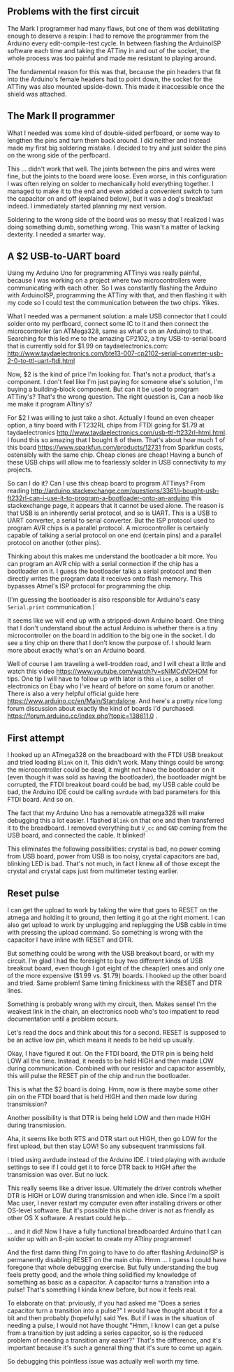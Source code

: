 ## Problems with the first circuit

The Mark I programmer had many flaws, but one of them was debilitating
enough to deserve a respin: I had to remove the programmer from the
Arduino every edit-compile-test cycle. In between flashing the
ArduinoISP software each time and taking the ATTiny in and out of the
socket, the whole process was too painful and made me resistant to
playing around.

The fundamental reason for this was that, because the pin headers that
fit into the Arduino's female headers had to point down, the socket
for the ATTiny was also mounted upside-down. This made it inaccessible
once the shield was attached.

## The Mark II programmer

What I needed was some kind of double-sided perfboard, or some way to
lengthen the pins and turn them back around. I did neither and instead
made my first big soldering mistake. I decided to try and just solder
the pins on the wrong side of the perfboard.

This ... didn't work that well. The joints between the pins and wires
were fine, but the joints to the board were loose. Even worse, in this
configuration I was often relying on solder to mechanically hold
everything together. I managed to make it to the end and even added a
convenient switch to turn the capacitor on and off (explained below),
but it was a dog's breakfast indeed. I immediately started planning my
next version.

Soldering to the wrong side of the board was so messy that I realized
I was doing something dumb, something wrong. This wasn't a matter of
lacking dexterity. I needed a smarter way.

## A $2 USB-to-UART board

Using my Arduino Uno for programming ATTinys was really painful,
because I was working on a project where two microcontrollers were
communicating with each other. So I was constantly flashing the
Arduino with ArduinoISP, programming the ATTiny with that, and then
flashing it with my code so I could test the communication between the
two chips. Yikes.

What I needed was a permanent solution: a male USB connector that I
could solder onto my perfboard, connect some IC to it and then connect
the microcontroller (an ATMega328, same as what's on an Arduino) to
that. Searching for this led me to the amazing CP2102, a tiny
USB-to-serial board that is currently sold for $1.99 on
taydaelectronics.com:
http://www.taydaelectronics.com/bte13-007-cp2102-serial-converter-usb-2-0-to-ttl-uart-ftdi.html

Now, $2 is the kind of price I'm looking for. That's not a product,
that's a component. I don't feel like I'm just paying for someone
else's solution, I'm buying a building-block component. But can it be
used to program ATTiny's? That's the wrong question. The right
question is, Can a noob like me make it program ATtiny's?

For $2 I was willing to just take a shot. Actually I found an even
cheaper option, a tiny board with FT232RL chips from FTDI going for
$1.79 at taydaelectronics
http://www.taydaelectronics.com/usb-ttl-ft232rl-html.html. I found
this so amazing that I bought 8 of them. That's about how much 1 of
this board https://www.sparkfun.com/products/12731 from Sparkfun
costs, ostensibly with the same chip. Cheap clones are cheap! Having a
bunch of these USB chips will allow me to fearlessly solder in USB
connectivity to my projects.

So can I do it? Can I use this cheap board to program ATTinys? From
reading 
http://arduino.stackexchange.com/questions/3361/i-bought-usb-ft232rl-can-i-use-it-to-program-a-bootloader-onto-an-arduino
this stackexchange page, it appears that it cannot be used alone. The
reason is that USB is an inherently serial protocol, and so is UART.
This is a USB to UART converter, a serial to serial converter. But the
ISP protocol used to program AVR chips is a parallel protocol. A
microcontroller is certainly capable of talking a serial protocol on
one end (certain pins) and a parallel protocol on another (other
pins).

Thinking about this makes me understand the bootloader a bit more. You
can program an AVR chip with a serial connection if the chip has a
bootloader on it. I guess the bootloader talks a serial protocol and
then directly writes the program data it receives onto flash memory.
This bypasses Atmel's ISP protocol for programming the chip.

(I'm guessing the bootloader is also responsible for Arduino's easy
`Serial.print` communication.)`

It seems like we will end up with a stripped-down Arduino board. One
thing that I don't understand about the actual Arduino is whether
there is a tiny microcontroller on the board in addition to the big
one in the socket. I do see a tiny chip on there that I don't know the
purpose of. I should learn more about exactly what's on an Arduino
board.

Well of course I am traveling a well-trodden road, and I will cheat a
little and watch this video
https://www.youtube.com/watch?v=sNIMCdVOHOM for tips. One tip I will
have to follow up with later is this `alice`, a seller of electronics
on Ebay who I've heard of before on some forum or another. There is
also a very helpful official guide here
https://www.arduino.cc/en/Main/Standalone. And here's a pretty nice
long forum discussion about exactly the kind of boards I'd purchased:
https://forum.arduino.cc/index.php?topic=138611.0 .

## First attempt

I hooked up an ATmega328 on the breadboard with the FTDI USB breakout
and tried loading `Blink` on it. This didn't work. Many things could
be wrong: the microcontroller could be dead, it might not have the
bootloader on it (even though it was sold as having the bootloader),
the bootloader might be corrupted, the FTDI breakout board could be
bad, my USB cable could be bad, the Arduino IDE could be calling
`avrdude` with bad parameters for this FTDI board. And so on.

The fact that my Arduino Uno has a removable atmega328 will make
debugging this a lot easier. I flashed `Blink` on that one and then
transferred it to the breadboard. I removed everything but `V_cc` and
`GND` coming from the USB board, and connected the cable. It blinked!

This eliminates the following possibilities: crystal is bad, no power
coming from USB board, power from USB is too noisy, crystal capacitors
are bad, blinking LED is bad. That's not much, in fact I knew all of
those except the crystal and crystal caps just from multimeter testing
earlier.

## Reset pulse

I can get the upload to work by taking the wire that goes to RESET on
the atmega and holding it to ground, then letting it go at the right
moment. I can also get upload to work by unplugging and replugging the
USB cable in time with pressing the upload command. So something is
wrong with the capacitor I have inline with RESET and DTR.

But something could be wrong with the USB breakout board, or with my
circuit. I'm glad I had the foresight to buy two different kinds of
USB breakout board, even though I got eight of the cheap(er) ones and
only one of the more expensive ($1.99 vs. $1.79) boards. I hooked up
the other board and tried. Same problem! Same timing finickiness with
the RESET and DTR lines.

Something is probably wrong with my circuit, then. Makes sense! I'm
the weakest link in the chain, an electronics noob who's too impatient
to read documentation until a problem occurs. 

Let's read the docs and think about this for a second. RESET is
supposed to be an active low pin, which means it needs to be held up
usually. 
		

Okay, I have figured it out. On the FTDI board, the DTR pin is being
held LOW all the time. Instead, it needs to be held HIGH and then made
LOW during communication. Combined with our resistor and capacitor
assembly, this will pulse the RESET pin of the chip and run the
bootloader.

This is what the $2 board is doing. Hmm, now is there maybe some other
pin on the FTDI board that is held HIGH and then made low during
transmission?

Another possibility is that DTR is being held LOW and then made HIGH
during transmission.

Aha, it seems like both RTS and DTR start out HIGH, then go LOW for
the first upload, but then stay LOW! So any subsequent tranmissions
fail.

I tried using avrdude instead of the Arduino IDE. I tried playing with
avrdude settings to see if I could get it to force DTR back to HIGH
after the transmission was over. But no luck.

This really seems like a driver issue. Ultimately the driver controls
whether DTR is HIGH or LOW during transmission and when idle. Since
I'm a spoilt Mac user, I never restart my computer even after
installing drivers or other OS-level software. But it's possible this
niche driver is not as friendly as other OS X software. A restart
could help...

... and it did! Now I have a fully functional breadboarded Arduino
that I can solder up with an 8-pin socket to create my ATtiny
programmer!

And the first damn thing I'm going to have to do after flashing
ArduinoISP is permanently disabling RESET on the main chip. Hmm ... I
guess I could have foregone that whole debugging exercise. But fully
understanding the bug feels pretty good, and the whole thing
solidified my knowledge of something as basic as a capacitor. A
capacitor turns a transition into a pulse! That's something I kinda
knew before, but now it feels real.

To elaborate on that: prviously, if you had asked me "Does a series
capacitor turn a transition into a pulse?" I would have thought about
it for a bit and then probably (hopefully) said Yes. But if I was in
the situation of needing a pulse, I would not have thought "Hmm, I
know I can get a pulse from a transition by just adding a series
capacitor, so is the reduced problem of needing a transition any
easier?" That's the difference, and it's important because it's such a
general thing that it's sure to come up again.

So debugging this pointless issue was actually well worth my time.


